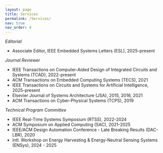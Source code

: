 ```yaml
---
layout: page
title: Services
permalink: /Services/
nav: true
nav_order: 4
---
```

*Editorial*
 - Associate Editor, IEEE Embedded Systems Letters (ESL), 2025-present

*Journal Reviewer*
 - IEEE Transactions on Computer-Aided Design of Integrated Circuits and Systems (TCAD), 2022-present
 - ACM Transactions on Embedded Computing Systems (TECS), 2021
 - IEEE Transactions on Circuits and Systems for Artificial Intelligence, 2025-present
 - Elsevier Journal of Systems Architecture (JSA), 2015, 2016, 2021
 - ACM Transactions on Cyber-Physical Systems (TCPS), 2019

*Technical Program Committee*
 - IEEE Real-Time Systems Symposium (RTSS), 2022-2024
 - ACM Symposium on Applied Computing (SAC), 2021-2025
 - IEEE/ACM Design Automation Conference - Late Breaking Results (DAC-LBR), 2020
 - Intl. Workshop on Energy Harvesting & Energy-Neutral Sensing Systems (ENSys), 2024 - 2025
